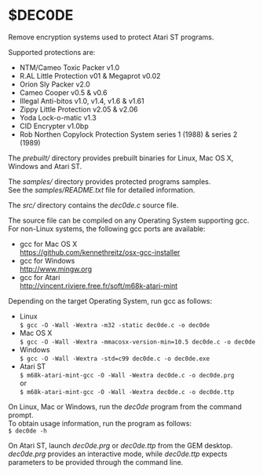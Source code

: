 # $DEC0DE

Remove encryption systems used to protect Atari ST programs.

Supported protections are:
- NTM/Cameo Toxic Packer v1.0
- R.AL Little Protection v01 & Megaprot v0.02
- Orion Sly Packer v2.0
- Cameo Cooper v0.5 & v0.6
- Illegal Anti-bitos v1.0, v1.4, v1.6 & v1.61
- Zippy Little Protection v2.05 & v2.06
- Yoda Lock-o-matic v1.3
- CID Encrypter v1.0bp
- Rob Northen Copylock Protection System series 1 (1988) & series 2 (1989)

The *prebuilt/* directory provides prebuilt binaries for Linux, Mac OS X, Windows and Atari ST.

The *samples/* directory provides protected programs samples.  
See the *samples/README.txt* file for detailed information.

The *src/* directory contains the *dec0de.c* source file.

The source file can be compiled on any Operating System supporting gcc.  
For non-Linux systems, the following gcc ports are available:
- gcc for Mac OS X  
  https://github.com/kennethreitz/osx-gcc-installer
- gcc for Windows  
  http://www.mingw.org
- gcc for Atari  
  http://vincent.riviere.free.fr/soft/m68k-atari-mint

Depending on the target Operating System, run gcc as follows:
- Linux  
  `$ gcc -O -Wall -Wextra -m32 -static dec0de.c -o dec0de`
- Mac OS X  
  `$ gcc -O -Wall -Wextra -mmacosx-version-min=10.5 dec0de.c -o dec0de`
- Windows  
  `$ gcc -O -Wall -Wextra -std=c99 dec0de.c -o dec0de.exe`
- Atari ST  
  `$ m68k-atari-mint-gcc -O -Wall -Wextra dec0de.c -o dec0de.prg`  
  or  
  `$ m68k-atari-mint-gcc -O -Wall -Wextra dec0de.c -o dec0de.ttp`

On Linux, Mac or Windows, run the *dec0de* program from the command prompt.  
To obtain usage information, run the program as follows:  
`$ dec0de -h`

On Atari ST, launch *dec0de.prg* or *dec0de.ttp* from the GEM desktop.  
*dec0de.prg* provides an interactive mode, while *dec0de.ttp* expects
parameters to be provided through the command line.
